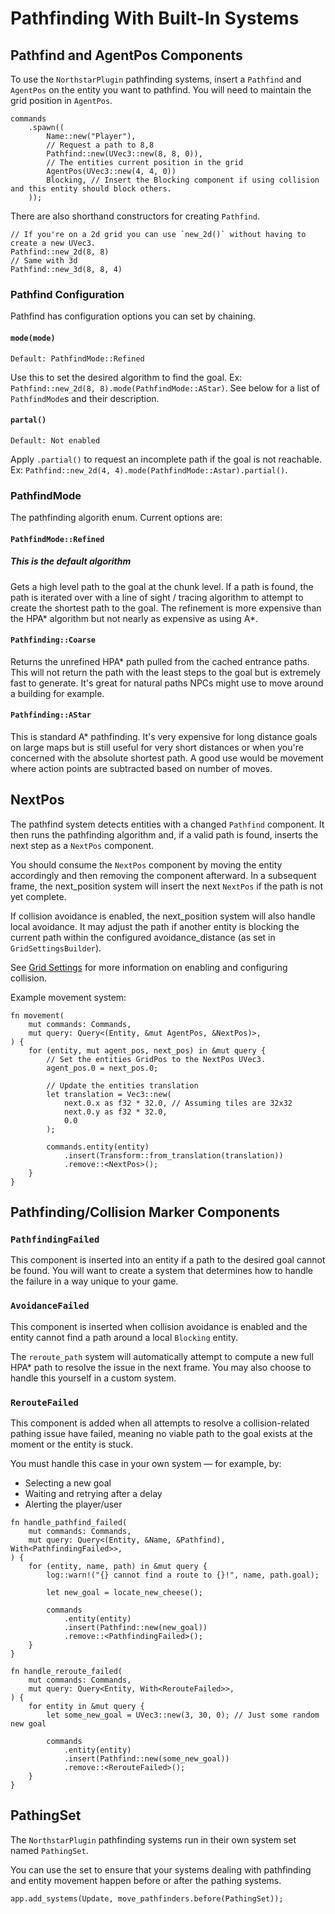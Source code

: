 # Pathfinding With Built-In Systems

## Pathfind and AgentPos Components

To use the `NorthstarPlugin` pathfinding systems, insert a `Pathfind` and `AgentPos` on the entity you want to pathfind.
You will need to maintain the grid position in `AgentPos`.

```rust,no_run
commands
    .spawn((
        Name::new("Player"),
        // Request a path to 8,8
        Pathfind::new(UVec3::new(8, 8, 0)),
        // The entities current position in the grid
        AgentPos(UVec3::new(4, 4, 0))
        Blocking, // Insert the Blocking component if using collision and this entity should block others.
    ));
```

There are also shorthand constructors for creating `Pathfind`.

```rust,no_run
// If you're on a 2d grid you can use `new_2d()` without having to create a new UVec3. 
Pathfind::new_2d(8, 8)
// Same with 3d
Pathfind::new_3d(8, 8, 4)
```
### Pathfind Configuration
Pathfind has configuration options you can set by chaining.

#### `mode(mode)`
`Default: PathfindMode::Refined` 

Use this to set the desired algorithm to find the goal. Ex: `Pathfind::new_2d(8, 8).mode(PathfindMode::AStar)`.
See below for a list of `PathfindMode`s and their description.

#### `partal()`
`Default: Not enabled`

Apply `.partial()` to request an incomplete path if the goal is not reachable. Ex: `Pathfind::new_2d(4, 4).mode(PathfindMode::Astar).partial()`.

### PathfindMode
The pathfinding algorith enum. Current options are:

#### `PathfindMode::Refined`
##### This is the default algorithm
Gets a high level path to the goal at the chunk level. If a path is found, the path is iterated over with a line of sight / tracing algorithm to attempt to create the shortest path to the goal. The refinement is more expensive than the HPA* algorithm but not nearly as expensive as using A*.

#### `Pathfinding::Coarse`
Returns the unrefined HPA* path pulled from the cached entrance paths. This will not return the path with the least steps to the goal but is extremely fast to generate. It's great for natural paths NPCs might use to move around a building for example.

#### `Pathfinding::AStar`
This is standard A* pathfinding. It's very expensive for long distance goals on large maps but is still useful for very short distances or when you're concerned with the absolute shortest path. A good use would be movement where action points are subtracted based on number of moves.

## NextPos
The pathfind system detects entities with a changed `Pathfind` component. It then runs the pathfinding algorithm and, if a valid path is found, inserts the next step as a `NextPos` component.

You should consume the `NextPos` component by moving the entity accordingly and then removing the component afterward. In a subsequent frame, the next_position system will insert the next `NextPos` if the path is not yet complete.

If collision avoidance is enabled, the next_position system will also handle local avoidance. It may adjust the path if another entity is blocking the current path within the configured avoidance_distance (as set in `GridSettingsBuilder`).

See [Grid Settings](./grid_settings.md) for more information on enabling and configuring collision.

Example movement system:
```rust,no_run
fn movement(
    mut commands: Commands,
    mut query: Query<(Entity, &mut AgentPos, &NextPos)>,
) {
    for (entity, mut agent_pos, next_pos) in &mut query {
        // Set the entities GridPos to the NextPos UVec3.
        agent_pos.0 = next_pos.0;

        // Update the entities translation
        let translation = Vec3::new(
            next.0.x as f32 * 32.0, // Assuming tiles are 32x32
            next.0.y as f32 * 32.0,
            0.0
        );

        commands.entity(entity)
            .insert(Transform::from_translation(translation))
            .remove::<NextPos>();
    }
}
```

## Pathfinding/Collision Marker Components

### `PathfindingFailed`
This component is inserted into an entity if a path to the desired goal cannot be found.
You will want to create a system that determines how to handle the failure in a way unique to your game.

### `AvoidanceFailed` 
This component is inserted when collision avoidance is enabled and the entity cannot find a path around a local `Blocking` entity.

The `reroute_path` system will automatically attempt to compute a new full HPA* path to resolve the issue in the next frame. You may also choose to handle this yourself in a custom system.

### `RerouteFailed` 
This component is added when all attempts to resolve a collision-related pathing issue have failed, meaning no viable path to the goal exists at the moment or the entity is stuck.

You must handle this case in your own system — for example, by:
- Selecting a new goal
- Waiting and retrying after a delay
- Alerting the player/user


```rust,no_run
fn handle_pathfind_failed(
    mut commands: Commands,
    mut query: Query<(Entity, &Name, &Pathfind), With<PathfindingFailed>>,
) {
    for (entity, name, path) in &mut query {
        log::warn!("{} cannot find a route to {}!", name, path.goal);

        let new_goal = locate_new_cheese();

        commands
            .entity(entity)
            .insert(Pathfind::new(new_goal))
            .remove::<PathfindingFailed>();
    }
}

fn handle_reroute_failed(
    mut commands: Commands,
    mut query: Query<Entity, With<RerouteFailed>>,
) {
    for entity in &mut query {
        let some_new_goal = UVec3::new(3, 30, 0); // Just some random new goal

        commands
            .entity(entity)
            .insert(Pathfind::new(some_new_goal))
            .remove::<RerouteFailed>();
    }
}
```

## PathingSet

The `NorthstarPlugin` pathfinding systems run in their own system set named `PathingSet`.

You can use the set to ensure that your systems dealing with pathfinding and entity movement happen before or after the pathing systems.

```rust,no_run
app.add_systems(Update, move_pathfinders.before(PathingSet));
```